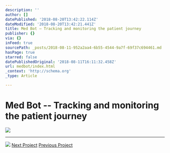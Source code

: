 ```yaml
---
description: ''
author: []
datePublished: '2018-08-20T13:42:22.114Z'
dateModified: '2018-08-20T13:42:21.441Z'
title: Med Bot – Tracking and monitoring the patient journey
publisher: {}
via: {}
inFeed: true
sourcePath: _posts/2018-08-11-952a2aa4-6b55-4544-9a7f-69f37c694461.md
hasPage: true
starred: false
datePublishedOriginal: '2018-08-11T16:11:32.458Z'
url: medbot/index.html
_context: 'http://schema.org'
_type: Article

---
```

# Med Bot -- Tracking and monitoring the patient journey
![](https://the-grid-user-content.s3-us-west-2.amazonaws.com/9fbf7db7-793b-4df0-bede-30de424d8a85.gif)

---

![](https://the-grid-user-content.s3-us-west-2.amazonaws.com/34286353-2d64-4606-b7e5-1abb4fded673.png)
[Next Project][0]
[Previous Project][1]

[0]: http://besiana.io/instep
[1]: http://besiana.io/sponti